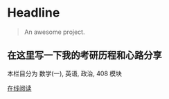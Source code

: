 # Headline

> An awesome project.

## 在这里写一下我的考研历程和心路分享

本栏目分为 数学(一), 英语, 政治, 408 模块

[在线阅读](http://39.106.144.165/#/)
